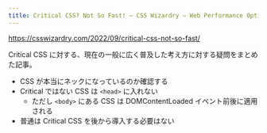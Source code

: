 ```yaml
---
title: Critical CSS? Not So Fast! – CSS Wizardry – Web Performance Optimisation
---
```


https://csswizardry.com/2022/09/critical-css-not-so-fast/

Critical CSS に対する、現在の一般に広く普及した考え方に対する疑問をまとめた記事。

- CSS が本当にネックになっているのか確認する
- Critical ではない CSS は `<head>` に入れない
  - ただし `<body>` にある CSS は DOMContentLoaded イベント前後に適用される
- 普通は Critical CSS を後から導入する必要はない
